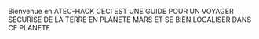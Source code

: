 Bienvenue en ATEC-HACK 
CECI EST UNE GUIDE POUR UN VOYAGER SECURISE DE LA TERRE EN PLANETE MARS ET SE BIEN LOCALISER DANS CE PLANETE
